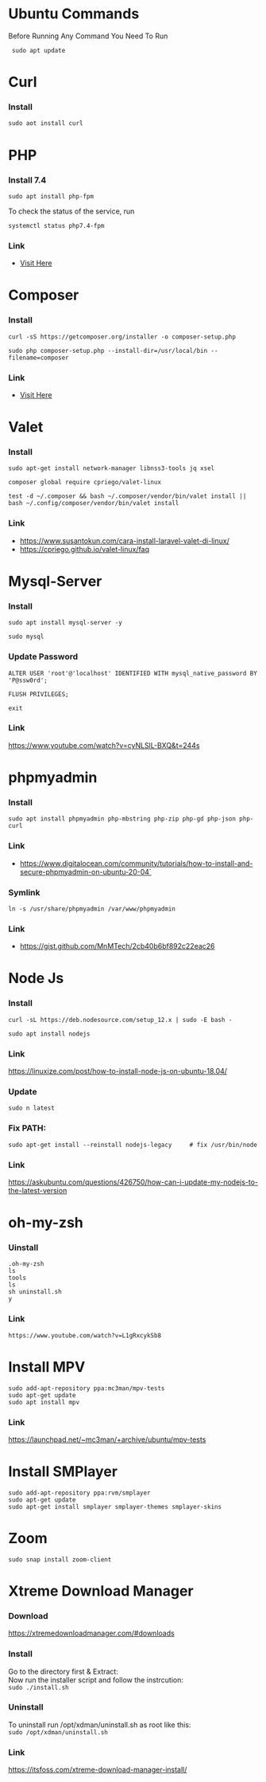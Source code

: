 # Ubuntu Commands

Before Running Any Command You Need To Run
~~~
 sudo apt update
~~~

# Curl
### Install
~~~
sudo aot install curl
~~~

# PHP
### Install 7.4
~~~
sudo apt install php-fpm
~~~

 To check the status of the service, run
~~~
systemctl status php7.4-fpm
~~~


### Link
- [Visit Here](https://linuxize.com/post/how-to-install-php-on-ubuntu-20-04)

# Composer
### Install
~~~
curl -sS https://getcomposer.org/installer -o composer-setup.php
~~~
~~~
sudo php composer-setup.php --install-dir=/usr/local/bin --filename=composer
~~~

### Link
- [Visit Here](https://www.digitalocean.com/community/tutorials/how-to-install-and-use-composer-on-ubuntu-20-04)


# Valet
### Install
~~~
sudo apt-get install network-manager libnss3-tools jq xsel
~~~
~~~
composer global require cpriego/valet-linux
~~~
~~~
test -d ~/.composer && bash ~/.composer/vendor/bin/valet install || bash ~/.config/composer/vendor/bin/valet install
~~~

### Link
- https://www.susantokun.com/cara-install-laravel-valet-di-linux/
- https://cpriego.github.io/valet-linux/faq

# Mysql-Server 
### Install
~~~
sudo apt install mysql-server -y
~~~
~~~
sudo mysql
~~~
### Update Password
```
ALTER USER 'root'@'localhost' IDENTIFIED WITH mysql_native_password BY 'P@ssw0rd';
```
~~~
FLUSH PRIVILEGES;
~~~

~~~
exit
~~~

### Link
https://www.youtube.com/watch?v=cyNLSlL-BXQ&t=244s

# phpmyadmin 
### Install
~~~
sudo apt install phpmyadmin php-mbstring php-zip php-gd php-json php-curl
~~~
### Link
- https://www.digitalocean.com/community/tutorials/how-to-install-and-secure-phpmyadmin-on-ubuntu-20-04`

### Symlink
~~~
ln -s /usr/share/phpmyadmin /var/www/phpmyadmin
~~~

### Link
- https://gist.github.com/MnMTech/2cb40b6bf892c22eac26

# Node Js 
### Install

~~~
curl -sL https://deb.nodesource.com/setup_12.x | sudo -E bash -
~~~
~~~
sudo apt install nodejs
~~~

### Link
https://linuxize.com/post/how-to-install-node-js-on-ubuntu-18.04/



### Update
~~~
sudo n latest
~~~

### Fix PATH:
~~~
sudo apt-get install --reinstall nodejs-legacy     # fix /usr/bin/node
~~~
### Link
https://askubuntu.com/questions/426750/how-can-i-update-my-nodejs-to-the-latest-version



  # oh-my-zsh
  ### Uinstall

  `.oh-my-zsh`\
  `ls`\
  `tools`\
  `ls`\
  `sh uninstall.sh`\
  `y`

### Link
`https://www.youtube.com/watch?v=L1gRxcykSb8`



# Install MPV
`sudo add-apt-repository ppa:mc3man/mpv-tests`\
`sudo apt-get update`\
`sudo apt install mpv`

### Link
https://launchpad.net/~mc3man/+archive/ubuntu/mpv-tests
 

# Install SMPlayer
  `sudo add-apt-repository ppa:rvm/smplayer`\
  `sudo apt-get update`\
  `sudo apt-get install smplayer smplayer-themes smplayer-skins`



  # Zoom
  `sudo snap install zoom-client`


  # Xtreme Download Manager
  ### Download
  https://xtremedownloadmanager.com/#downloads
  ### Install
  Go to the directory first & Extract: \
  Now run the installer script and follow the instrcution:\
  `sudo ./install.sh`


  ### Uninstall
  To uninstall run /opt/xdman/uninstall.sh as root like this:\
  `sudo /opt/xdman/uninstall.sh`


  ### Link
  https://itsfoss.com/xtreme-download-manager-install/